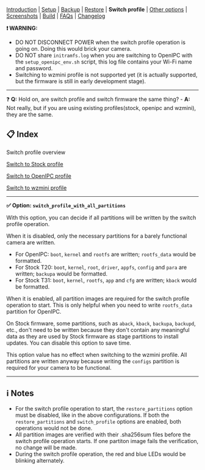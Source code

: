 
[Introduction](README.md) | [Setup](README_setup.md) | [Backup](README_backup.md) | [Restore](README_restore.md) | **Switch profile** | [Other options](README_other_options.md) | [Screenshots](README_screenshots.md) | [Build](README_build.md) | [FAQs](README_FAQs.md) | [Changelog](Changelog.md)


**❗ WARNING:**
- DO NOT DISCONNECT POWER when the switch profile operation is going on. Doing this would brick your camera.
- DO NOT share `initramfs.log` when you are switching to OpenIPC with the `setup_openipc_env.sh` script, this log file contains your Wi-Fi name and password.
- Switching to wzmini profile is not supported yet (it is actually supported, but the firmware is still in early development stage).

-----

❓ **Q:** Hold on, are switch profile and switch firmware the same thing? - **A:** Not really, but if you are using existing profiles(stock, openipc and wzmini), they are the same.

## 📋 Index

Switch profile overview

[Switch to Stock profile](README_switch_profile_stock.md)

[Switch to OpenIPC profile](README_switch_profile_openipc.md)

[Switch to wzmini profile](README_switch_profile_wzmini.md) 

-----

**✅ Option: `switch_profile_with_all_partitions`**

With this option, you can decide if all partitions will be written by the switch profile operation.

When it is disabled, only the necessary partitions for a barely functional camera are written.

- For OpenIPC: `boot`, `kernel` and `rootfs` are written; `rootfs_data` would be formatted.
- For Stock T20: `boot`, `kernel`, `root`, `driver`, `appfs`, `config` and `para` are written; `backupa` would be formatted.
- For Stock T31: `boot`, `kernel`, `rootfs`, `app` and `cfg` are written; `kback` would be formatted.

When it is enabled, all partition images are required for the switch profile operation to start. This is only helpful when you need to write `rootfs_data` partition for OpenIPC.

On Stock firmware, some partitions, such as `aback`, `kback`, `backupa`, `backupd`, etc., don't need to be written because they don't contain any meaningful data as they are used by Stock firmware as stage partitions to install updates. You can disable this option to save time.

This option value has no effect when switching to the wzmini profile. All partitions are written anyway because writing the `configs` partition is required for your camera to be functional.

-----

## ℹ️ Notes

- For the switch profile operation to start, the `restore_partitions` option must be disabled, like in the above configurations. If both the  `restore_partitions` and `switch_profile` options are enabled, both operations would not be done.
- All partition images are verified with their .sha256sum files before the switch profile operation starts. If one partiton image fails the verification, no change will be made.
- During the switch profile operation, the red and blue LEDs would be blinking alternately.

